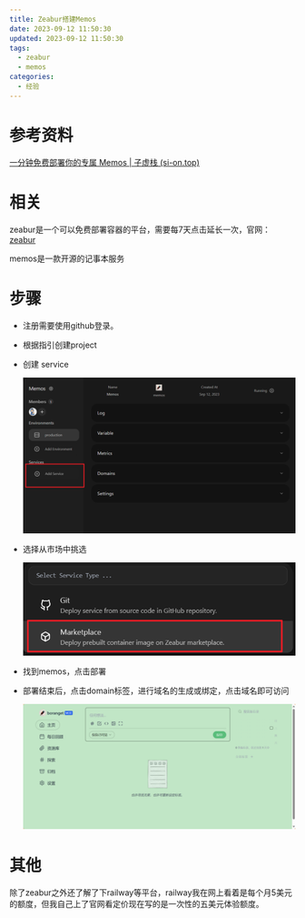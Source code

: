 ```yaml
---
title: Zeabur搭建Memos
date: 2023-09-12 11:50:30
updated: 2023-09-12 11:50:30
tags:
  - zeabur
  - memos
categories:
  - 经验
---
```


# 参考资料

[一分钟免费部署你的专属 Memos | 子虚栈 (si-on.top)](https://blog.si-on.top/2023/deploy-memos-in-60s/)

# 相关

zeabur是一个可以免费部署容器的平台，需要每7天点击延长一次，官网：[zeabur](https://zeabur.com?referralCode=Boranget)

memos是一款开源的记事本服务

# 步骤

- 注册需要使用github登录。

- 根据指引创建project

- 创建 service

  ![image-20230912104901807](Zeabur搭建Memos/image-20230912104901807.png)

- 选择从市场中挑选

  ![image-20230912105045828](Zeabur搭建Memos/image-20230912105045828.png)

- 找到memos，点击部署

- 部署结束后，点击domain标签，进行域名的生成或绑定，点击域名即可访问

  ![image-20230912113036859](Zeabur搭建Memos/image-20230912113036859.png)

# 其他

除了zeabur之外还了解了下railway等平台，railway我在网上看着是每个月5美元的额度，但我自己上了官网看定价现在写的是一次性的五美元体验额度。